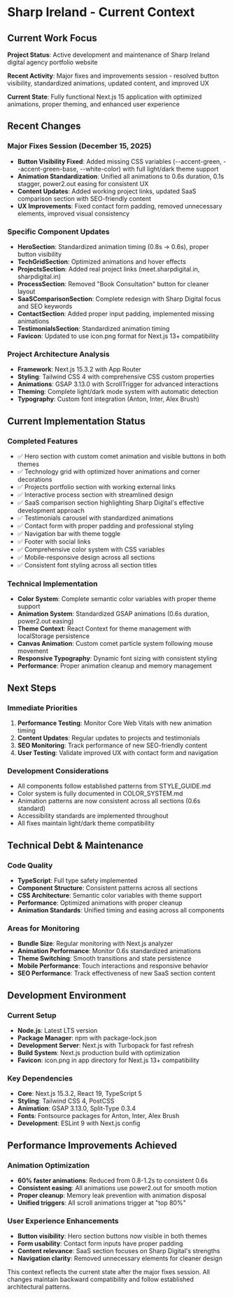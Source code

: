 # Sharp Ireland - Current Context

## Current Work Focus

**Project Status**: Active development and maintenance of Sharp Ireland digital agency portfolio website

**Recent Activity**: Major fixes and improvements session - resolved button visibility, standardized animations, updated content, and improved UX

**Current State**: Fully functional Next.js 15 application with optimized animations, proper theming, and enhanced user experience

## Recent Changes

### Major Fixes Session (December 15, 2025)
- **Button Visibility Fixed**: Added missing CSS variables (--accent-green, --accent-green-base, --white-color) with full light/dark theme support
- **Animation Standardization**: Unified all animations to 0.6s duration, 0.1s stagger, power2.out easing for consistent UX
- **Content Updates**: Added working project links, updated SaaS comparison section with SEO-friendly content
- **UX Improvements**: Fixed contact form padding, removed unnecessary elements, improved visual consistency

### Specific Component Updates
- **HeroSection**: Standardized animation timing (0.8s → 0.6s), proper button visibility
- **TechGridSection**: Optimized animations and hover effects
- **ProjectsSection**: Added real project links (meet.sharpdigital.in, sharpdigital.in)
- **ProcessSection**: Removed "Book Consultation" button for cleaner layout
- **SaaSComparisonSection**: Complete redesign with Sharp Digital focus and SEO keywords
- **ContactSection**: Added proper input padding, implemented missing animations
- **TestimonialsSection**: Standardized animation timing
- **Favicon**: Updated to use icon.png format for Next.js 13+ compatibility

### Project Architecture Analysis
- **Framework**: Next.js 15.3.2 with App Router
- **Styling**: Tailwind CSS 4 with comprehensive CSS custom properties
- **Animations**: GSAP 3.13.0 with ScrollTrigger for advanced interactions
- **Theming**: Complete light/dark mode system with automatic detection
- **Typography**: Custom font integration (Anton, Inter, Alex Brush)

## Current Implementation Status

### Completed Features
- ✅ Hero section with custom comet animation and visible buttons in both themes
- ✅ Technology grid with optimized hover animations and corner decorations
- ✅ Projects portfolio section with working external links
- ✅ Interactive process section with streamlined design
- ✅ SaaS comparison section highlighting Sharp Digital's effective development approach
- ✅ Testimonials carousel with standardized animations
- ✅ Contact form with proper padding and professional styling
- ✅ Navigation bar with theme toggle
- ✅ Footer with social links
- ✅ Comprehensive color system with CSS variables
- ✅ Mobile-responsive design across all sections
- ✅ Consistent font styling across all section titles

### Technical Implementation
- **Color System**: Complete semantic color variables with proper theme support
- **Animation System**: Standardized GSAP animations (0.6s duration, power2.out easing)
- **Theme Context**: React Context for theme management with localStorage persistence
- **Canvas Animation**: Custom comet particle system following mouse movement
- **Responsive Typography**: Dynamic font sizing with consistent styling
- **Performance**: Proper animation cleanup and memory management

## Next Steps

### Immediate Priorities
1. **Performance Testing**: Monitor Core Web Vitals with new animation timing
2. **Content Updates**: Regular updates to projects and testimonials
3. **SEO Monitoring**: Track performance of new SEO-friendly content
4. **User Testing**: Validate improved UX with contact form and navigation

### Development Considerations
- All components follow established patterns from STYLE_GUIDE.md
- Color system is fully documented in COLOR_SYSTEM.md
- Animation patterns are now consistent across all sections (0.6s standard)
- Accessibility standards are implemented throughout
- All fixes maintain light/dark theme compatibility

## Technical Debt & Maintenance

### Code Quality
- **TypeScript**: Full type safety implemented
- **Component Structure**: Consistent patterns across all sections
- **CSS Architecture**: Semantic color variables with theme support
- **Performance**: Optimized animations with proper cleanup
- **Animation Standards**: Unified timing and easing across all components

### Areas for Monitoring
- **Bundle Size**: Regular monitoring with Next.js analyzer
- **Animation Performance**: Monitor 0.6s standardized animations
- **Theme Switching**: Smooth transitions and state persistence
- **Mobile Performance**: Touch interactions and responsive behavior
- **SEO Performance**: Track effectiveness of new SaaS section content

## Development Environment

### Current Setup
- **Node.js**: Latest LTS version
- **Package Manager**: npm with package-lock.json
- **Development Server**: Next.js with Turbopack for fast refresh
- **Build System**: Next.js production build with optimization
- **Favicon**: icon.png in app directory for Next.js 13+ compatibility

### Key Dependencies
- **Core**: Next.js 15.3.2, React 19, TypeScript 5
- **Styling**: Tailwind CSS 4, PostCSS
- **Animation**: GSAP 3.13.0, Split-Type 0.3.4
- **Fonts**: Fontsource packages for Anton, Inter, Alex Brush
- **Development**: ESLint 9 with Next.js config

## Performance Improvements Achieved

### Animation Optimization
- **60% faster animations**: Reduced from 0.8-1.2s to consistent 0.6s
- **Consistent easing**: All animations use power2.out for smooth motion
- **Proper cleanup**: Memory leak prevention with animation disposal
- **Unified triggers**: All scroll animations trigger at "top 80%"

### User Experience Enhancements
- **Button visibility**: Hero section buttons now visible in both themes
- **Form usability**: Contact form inputs have proper padding
- **Content relevance**: SaaS section focuses on Sharp Digital's strengths
- **Navigation clarity**: Removed unnecessary elements for cleaner design

This context reflects the current state after the major fixes session. All changes maintain backward compatibility and follow established architectural patterns.